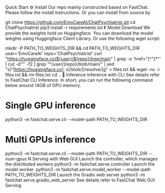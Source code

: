 Quick Start
⚙️ Install
Our repo mainly constructed based on FastChat. Please follow the install instructions. Or you can install from source by

git clone https://github.com/EmoCareAI/ChatPsychiatrist.git
cd ChatPsychiatrist
pip3 install -r requirements.txt
⏬ Model Download
We provide the weights hold on Huggingface. You can download the model weights using Huggingface Client Library. Or use the following wget script:

mkdir -P PATH_TO_WEIGHTS_DIR && cd PATH_TO_WEIGHTS_DIR
user='EmoCareAI'
repo='ChatPsychiatrist'
curl "https://huggingface.co/${user}/${repo}/tree/main" | grep -o 'href="[^"]*"' | cut -d'"' -f2 | grep "^/${user}/${repo}/blob/main/" | sed "s|^|https://huggingface.co|; s|/blob/|/resolve/|g" > files.txt && wget -nc -i files.txt && rm files.txt
cd ..
🚀 Inference
Inference with CLI
See details refer to FastChat CLI Inference. In short, you can run the following command below around 14GB of GPU memory.

# Single GPU inference
python3 -m fastchat.serve.cli --model-path PATH_TO_WEIGHTS_DIR
# Multi GPUs inference
python3 -m fastchat.serve.cli --model-path PATH_TO_WEIGHTS_DIR --num-gpus N
Serving with Web GUI
Launch the controller, which manages the distributed workers
python3 -m fastchat.serve.controller
Launch the model worker.
python3 -m fastchat.serve.model_worker --model-path PATH_TO_WEIGHTS_DIR
Launch the Gradio web server
python3 -m fastchat.serve.gradio_web_server
See details refer to FastChat Web GUI Serving
